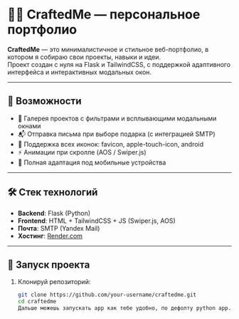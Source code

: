 # 🧑‍💻 CraftedMe — персональное портфолио

**CraftedMe** — это минималистичное и стильное веб-портфолио, в котором я собираю свои проекты, навыки и идеи.  
Проект создан с нуля на Flask и TailwindCSS, с поддержкой адаптивного интерфейса и интерактивных модальных окон.

---

## 🚀 Возможности

- 📁 Галерея проектов с фильтрами и всплывающими модальными окнами
- 📬 Отправка письма при выборе подарка (с интеграцией SMTP)
- 📱 Поддержка всех иконок: favicon, apple-touch-icon, android
- ⚡ Анимации при скролле (AOS / Swiper.js)
- 🎯 Полная адаптация под мобильные устройства

---

## 🛠️ Стек технологий

- **Backend**: Flask (Python)
- **Frontend**: HTML + TailwindCSS + JS (Swiper.js, AOS)
- **Почта**: SMTP (Yandex Mail)
- **Хостинг**: [Render.com](https://render.com)

---


## 🔧 Запуск проекта

1. Клонируй репозиторий:
   ```bash
   git clone https://github.com/your-username/craftedme.git
   cd craftedme
   Дальше можешь запускать app как тебе удобно, по дефолту python app.py
